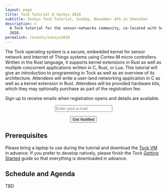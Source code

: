 ```yaml
---
layout: page
title: Tock Tutorial @ SenSys 2018
subtitle: SenSys Tock Tutorial, Sunday, November 4th in Shenzhen
description: >
  A Tock tutorial for the sensor-networks community, co-located with SenSys
  2018.
permalink: /events/sensys2018
---
```


The Tock operating system is a secure, embedded kernel for sensor network and
Internet of Things systems using Cortex-M micro controllers. Written in the
Rust language, it supports kernel extensions in Rust as well as multiple
concurrent applications written in C, Rust, or Lua. This tutorial will give an
introduction to programming in Tock as well as an overview of its architecture.
Attendees will write a user-land networking application in C as well as a
kernel extension in Rust. Attendees will be provided hardware kits, which they
may optionally purchase as part of the registration fee.

Sign up to receive emails when registration opens and details are available.

<div id="mc_embed_signup" markdown="0" style="text-align: center;">
<form action="//tockos.us14.list-manage.com/subscribe/post?u=3ab7c13c2409f58a1553f170a&amp;id=685cf61bd6" method="post" id="mc-embedded-subscribe-form" name="mc-embedded-subscribe-form" class="validate" target="_blank" novalidate>
<p>
  <input type="email" value="" placeholder="Enter your e-mail" name="EMAIL" class="required email" id="mce-EMAIL"/>
</p>
<div id="mce-responses" class="clear">
        <div class="response" id="mce-error-response" style="display:none"></div>
        <div class="response" id="mce-success-response" style="display:none"></div>
</div>    <!-- real people should not fill this in and expect good things - do not remove this or risk form bot signups-->
<div style="position: absolute; left: -5000px;" aria-hidden="true"><input type="text" name="b_3ab7c13c2409f58a1553f170a_685cf61bd6" tabindex="-1" value=""></div>
<p><input type="submit" value="Get Notified" name="subscribe" id="mc-embedded-subscribe" class="button"></p>
</form>
</div>


## Prerequisites

Please bring a laptop to use during the tutorial and download the
[Tock VM](http://www.scs.stanford.edu/~alevy/Tock.ova) in advance.
If you prefer to develop natively, please finish the Tock
[Getting Started](https://github.com/tock/tock/blob/master/doc/Getting_Started.md)
guide so that everything is downloaded in advance.

## Schedule and Agenda

TBD

